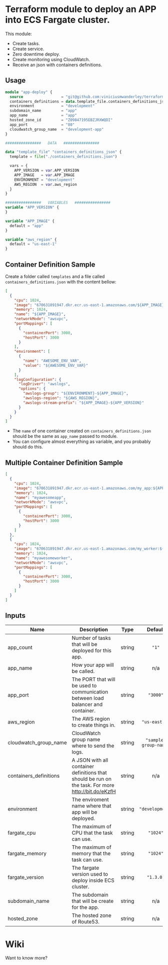 # Terraform module to deploy an APP into ECS Fargate cluster.

This module:
* Create tasks.
* Create service.
* Zero downtime deploy.
* Create monitoring using CloudWatch.
* Receive an json with containers definitions.


## Usage

```terraform
module "app-deploy" {
  source                 = "git@github.com:viniciusmwanderley/terraform-module-fargate-deploy.git?ref=v0.3"
  containers_definitions = data.template_file.containers_definitions_json.rendered
  environment            = "development"
  subdomain_name         = "app"
  app_name               = "app"
  hosted_zone_id         = "Z09847195EBZJRXWQDI"
  app_port               = "80"
  cloudwatch_group_name  = "development-app"
}

################   DATA   ################ 

data "template_file" "containers_definitions_json" {
  template = file("./containers_definitions.json")

  vars = {
    APP_VERSION = var.APP_VERSION
    APP_IMAGE   = var.APP_IMAGE
    ENVIRONMENT = "development"
    AWS_REGION  = var.aws_region
  }
}

################   VARIABLES   ################ 
variable "APP_VERSION" {
}

variable "APP_IMAGE" {
  default = "app"
}

variable "aws_region" {
  default = "us-east-1"
}
```

## Container Definition Sample

Create a folder called `templates` and a file called `containers_definitions.json` with the content bellow:

```json
[
  {
    "cpu": 1024,
    "image": "670631891947.dkr.ecr.us-east-1.amazonaws.com/${APP_IMAGE}:${APP_VERSION}",
    "memory": 1024,
    "name": "${APP_IMAGE}",
    "networkMode": "awsvpc",
    "portMappings": [
      {
        "containerPort": 3000,
        "hostPort": 3000
      }
    ],
    "environment": [
      {
        "name": "AWESOME_ENV_VAR",
        "value": "${AWESOME_ENV_VAR}"
      }
    ],
    "logConfiguration": {
      "logDriver": "awslogs",
      "options": {
        "awslogs-group": "${ENVIRONMENT}-${APP_IMAGE}",
        "awslogs-region": "${AWS_REGION}",
        "awslogs-stream-prefix": "${APP_IMAGE}-${APP_VERSION}"
      }
    }
  }
]
```

* The `name` of one container created on `containers_definitions.json` should be the same as `app_name` passed to module.
* You can configure almost everything as variable, and you probably should do this. 

## Multiple Container Definition Sample

```json
[
  {
    "cpu": 1024,
    "image": "670631891947.dkr.ecr.us-east-1.amazonaws.com/my_app:${APP_VERSION}",
    "memory": 1024,
    "name": "myawesomeapp",
    "networkMode": "awsvpc",
    "portMappings": [
      {
        "containerPort": 3000,
        "hostPort": 3000
      }
    ]
  },
  {
    "cpu": 1024,
    "image": "670631891947.dkr.ecr.us-east-1.amazonaws.com/my_worker:${APP_VERSION}",
    "memory": 1024,
    "name": "myawesomeworker",
    "networkMode": "awsvpc",
    "portMappings": [
      {
        "containerPort": 3000,
        "hostPort": 3000
      }
    ]
  }
]
```

## Inputs

| Name | Description | Type | Default | Required |
|------|-------------|:----:|:-----:|:-----:|
| app\_count | Number of tasks that will be deployed for this app. | string | `"1"` | no |
| app\_name | How your app will be called. | string | n/a | yes |
| app\_port | The PORT that will be used to communication between load balancer and container. | string | `"3000"` | no |
| aws\_region | The AWS region to create things in. | string | `"us-east-1"` | no |
| cloudwatch\_group\_name | CloudWatch group name where to send the logs. | string | `"sample-group-name"` | no |
| containers\_definitions | A JSON with all container definitions that should be run on the task. For more http://bit.do/eKzfH | string | n/a | yes |
| environment | The enviroment name where that app will be deployed. | string | `"development"` | no |
| fargate\_cpu | The maximum of CPU that the task can use. | string | `"1024"` | no |
| fargate\_memory | The maximum of memory that the task can use. | string | `"1024"` | no |
| fargate\_version | The fargate version used to deploy inside ECS cluster. | string | `"1.3.0"` | no |
| subdomain\_name | The subdomain that will be create for the app. | string | n/a | yes |
| hosted\_zone | The hosted zone of Route53. | string | n/a | yes |

# Wiki

Want to know more? 
